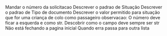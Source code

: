 Mandar o número da solicitacao
Descrever o padrao de Situação
Descrever o padrao de Tipo de documento
Descrever o valor permitido para situação que for uma criança de colo como passageiro
observacao: O número deve ficar a esquerda e como str. Descobrir como o campo deve sempre ser str
Não está fechando a pagina inicial
Quando erra passa para outra lista
